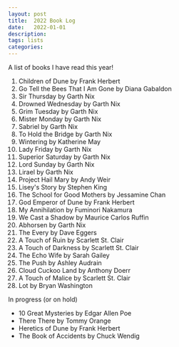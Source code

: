 ```yaml
---
layout: post
title:  2022 Book Log
date:   2022-01-01
description: 
tags: lists
categories: 
---
```


A list of books I have read this year!

1. Children of Dune by Frank Herbert
2. Go Tell the Bees That I Am Gone by Diana Gabaldon
3. Sir Thursday by Garth Nix
4. Drowned Wednesday by Garth Nix
5. Grim Tuesday by Garth Nix
6. Mister Monday by Garth Nix
7. Sabriel by Garth Nix
8. To Hold the Bridge by Garth Nix
9. Wintering by Katherine May
10. Lady Friday by Garth Nix
11. Superior Saturday by Garth Nix
12. Lord Sunday by Garth Nix
13. Lirael by Garth Nix
14. Project Hail Mary by Andy Weir
15. Lisey's Story by Stephen King
16. The School for Good Mothers by Jessamine Chan
17. God Emperor of Dune by Frank Herbert
18. My Annihilation by Fuminori Nakamura
19. We Cast a Shadow by Maurice Carlos Ruffin
20. Abhorsen by Garth Nix
21. The Every by Dave Eggers
22. A Touch of Ruin by Scarlett St. Clair
23. A Touch of Darkness by Scarlett St. Clair
24. The Echo Wife by Sarah Gailey
25. The Push by Ashley Audrain
26. Cloud Cuckoo Land by Anthony Doerr
27. A Touch of Malice by Scarlett St. Clair
28. Lot by Bryan Washington



In progress (or on hold)
- 10 Great Mysteries by Edgar Allen Poe
- There There by Tommy Orange
- Heretics of Dune by Frank Herbert
- The Book of Accidents by Chuck Wendig
